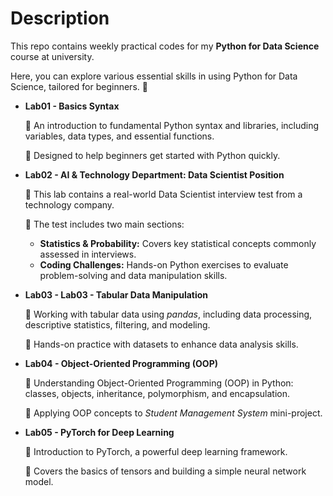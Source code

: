 # Description

This repo contains weekly practical codes for my **Python for Data Science** course at university.

Here, you can explore various essential skills in using Python for Data Science, tailored for beginners. 🚀

- **Lab01 - Basics Syntax**

  🔸 An introduction to fundamental Python syntax and libraries, including variables, data types, and essential functions.

  🔸 Designed to help beginners get started with Python quickly.

- **Lab02 - AI & Technology Department: Data Scientist Position**

  🔸 This lab contains a real-world Data Scientist interview test from a technology company.

  🔸 The test includes two main sections:

  - **Statistics & Probability:** Covers key statistical concepts commonly assessed in interviews.
  - **Coding Challenges:** Hands-on Python exercises to evaluate problem-solving and data manipulation skills.

- **Lab03 - Lab03 - Tabular Data Manipulation**

  🔸 Working with tabular data using _pandas_, including data processing, descriptive statistics, filtering, and modeling.

  🔸 Hands-on practice with datasets to enhance data analysis skills.

- **Lab04 - Object-Oriented Programming (OOP)**

  🔸 Understanding Object-Oriented Programming (OOP) in Python: classes, objects, inheritance, polymorphism, and encapsulation.

  🔸 Applying OOP concepts to _Student Management System_ mini-project.

- **Lab05 - PyTorch for Deep Learning**

  🔸 Introduction to PyTorch, a powerful deep learning framework.

  🔸 Covers the basics of tensors and building a simple neural network model.

